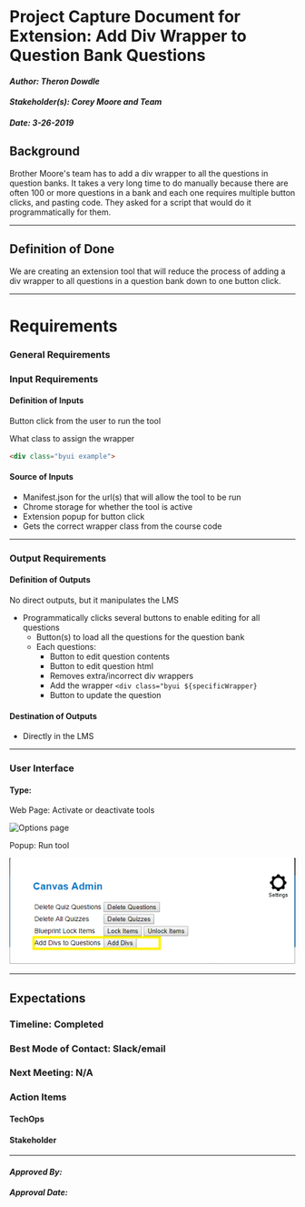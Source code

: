 # Project Capture Document for Extension: Add Div Wrapper to Question Bank Questions
#### *Author: Theron Dowdle*
#### *Stakeholder(s): Corey Moore and Team*
#### *Date: 3-26-2019*


## Background

Brother Moore's team has to add a div wrapper to all the questions in question banks. It takes a very long time to do manually because there are often 100 or more questions in a bank and each one requires multiple button clicks, and pasting code. They asked for a script that would do it programmatically for them.

-----

## Definition of Done

We are creating an extension tool that will reduce the process of adding a div wrapper to all questions in a question bank down to one button click.

-----

# Requirements

### General Requirements

### Input Requirements

#### Definition of Inputs

Button click from the user to run the tool

What class to assign the wrapper
```html
<div class="byui example">
```

#### Source of Inputs

* Manifest.json for the url(s) that will allow the tool to be run
* Chrome storage for whether the tool is active
* Extension popup for button click
* Gets the correct wrapper class from the course code

---

### Output Requirements

#### Definition of Outputs

No direct outputs, but it manipulates the LMS

* Programmatically clicks several buttons to enable editing for all questions
    * Button(s) to load all the questions for the question bank
    * Each questions:
        * Button to edit question contents
        * Button to edit question html
        * Removes extra/incorrect div wrappers
        * Add the wrapper `<div class="byui ${specificWrapper}`
        * Button to update the question


#### Destination of Outputs

* Directly in the LMS

---

### User Interface

#### Type:

Web Page: Activate or deactivate tools

![Options page](/proj_Lifecycle/images/options_page.PNG 'Activate or Deactivate Tools')

Popup: Run tool

![Popup](./editQuestionBanksPopup.PNG)

-----

## Expectations

### Timeline: Completed

### Best Mode of Contact: Slack/email

### Next Meeting: N/A

### Action Items
<!-- Recap Meeting -->
#### TechOps
#### Stakeholder

-----

#### *Approved By:* 
#### *Approval Date:*